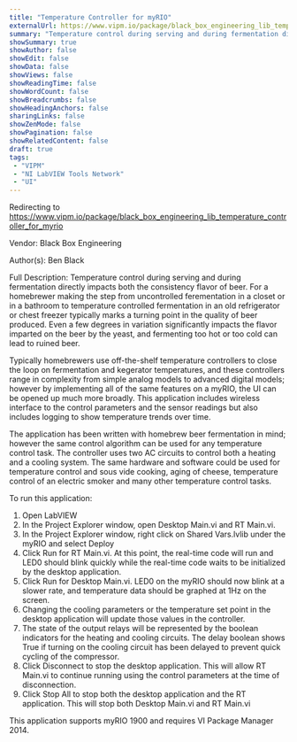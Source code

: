 ```yaml
---
title: "Temperature Controller for myRIO"
externalUrl: https://www.vipm.io/package/black_box_engineering_lib_temperature_controller_for_myrio
summary: "Temperature control during serving and during fermentation directly impacts both the consistency flavor of beer."
showSummary: true
showAuthor: false
showEdit: false
showData: false
showViews: false
showReadingTime: false
showWordCount: false
showBreadcrumbs: false
showHeadingAnchors: false
sharingLinks: false
showZenMode: false
showPagination: false
showRelatedContent: false
draft: true
tags:
 - "VIPM"
 - "NI LabVIEW Tools Network"
 - "UI"
---
```


Redirecting to https://www.vipm.io/package/black_box_engineering_lib_temperature_controller_for_myrio

Vendor: Black Box Engineering

Author(s): Ben Black
 
Full Description:
Temperature control during serving and during fermentation directly impacts both the consistency flavor of beer.  For a homebrewer making the step from uncontrolled ferementation in a closet or in a bathroom to temperature controlled fermentation in an old refrigerator or chest freezer typically marks a turning point in the quality of beer produced.  Even a few degrees in variation significantly impacts the flavor imparted on the beer by the yeast, and fermenting too hot or too cold can lead to ruined beer.

Typically homebrewers use off-the-shelf temperature controllers to close the loop on fermentation and kegerator temperatures, and these controllers range in complexity from simple analog models to advanced digital models; however by implementing all of the same features on a myRIO, the UI can be opened up much more broadly.  This application includes wireless interface to the control parameters and the sensor readings but also includes logging to show temperature trends over time.

The application has been written with homebrew beer fermentation in mind; however the same control algorithm can be used for any temperature control task.  The controller uses two AC circuits to control both a heating and a cooling system.  The same hardware and software could be used for temperature control and sous vide cooking, aging of cheese, temperature control of an electric smoker and many other temperature control tasks.

To run this application:

1.  Open LabVIEW
2.  In the Project Explorer window, open Desktop Main.vi and RT Main.vi.
3.  In the Project Explorer window, right click on Shared Vars.lvlib under the myRIO and select Deploy
4.  Click Run for RT Main.vi. At this point, the real-time code will run and LED0 should blink quickly while the real-time code waits to be initialized by the desktop application.
5.  Click Run for Desktop Main.vi. LED0 on the myRIO should now blink at a slower rate, and temperature data should be graphed at 1Hz on the screen.
6.  Changing the cooling parameters or the temperature set point in the desktop application will update those values in the controller.
7.  The state of the output relays will be represented by the boolean indicators for the heating and cooling circuits. The delay boolean shows True if turning on the cooling circuit has been delayed to prevent quick cycling of the compressor.
8.  Click Disconnect to stop the desktop application. This will allow RT Main.vi to continue running using the control parameters at the time of disconnection.
9.  Click Stop All to stop both the desktop application and the RT application. This will stop both Desktop Main.vi and RT Main.vi

This application supports myRIO 1900 and requires VI Package Manager 2014.